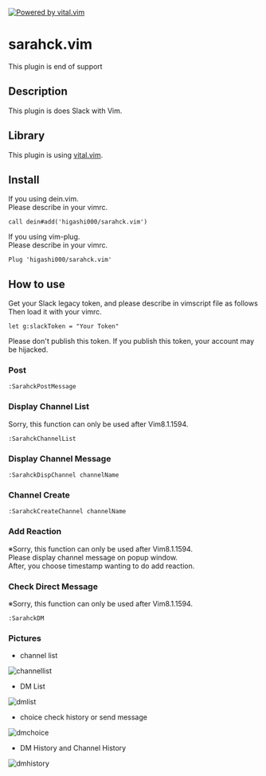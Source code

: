 [![Powered by vital.vim](https://img.shields.io/badge/powered%20by-vital.vim-80273f.svg)](https://github.com/vim-jp/vital.vim)

# sarahck.vim
This plugin is end of support

## Description
This plugin is does Slack with Vim.<br>

## Library
This plugin is using [vital.vim](https://github.com/vim-jp/vital.vim).<br>

## Install
If you using dein.vim.<br>
Please describe in your vimrc.<br>
```
call dein#add('higashi000/sarahck.vim')
```

If you using vim-plug.<br>
Please describe in your vimrc.<br>
```
Plug 'higashi000/sarahck.vim'
```

## How to use
Get your Slack legacy token, and please describe in vimscript file as follows<br>
Then load it with your vimrc.<br>
```
let g:slackToken = "Your Token"
```
Please don't publish this token.
If you publish this token, your account may be hijacked.

### Post
```
:SarahckPostMessage
```

### Display Channel List
Sorry, this function can only be used after Vim8.1.1594.
```
:SarahckChannelList
```

### Display Channel Message
```
:SarahckDispChannel channelName
```

### Channel Create
```
:SarahckCreateChannel channelName
```

### Add Reaction
※Sorry, this function can only be used after Vim8.1.1594.<br>
Please display channel message on popup window.<br>
After, you choose timestamp wanting to do add reaction.<br>

### Check Direct Message
※Sorry, this function can only be used after Vim8.1.1594.<br>

```
:SarahckDM
```

### Pictures
- channel list

![channellist](https://user-images.githubusercontent.com/34534343/71722277-a1412180-2e6b-11ea-8cc4-a37df66df603.png)

- DM List

![dmlist](https://user-images.githubusercontent.com/34534343/71722316-c0d84a00-2e6b-11ea-9bec-d0befceaa87f.png)

- choice check history or send message

![dmchoice](https://user-images.githubusercontent.com/34534343/71722327-cdf53900-2e6b-11ea-840f-be8d37f57d96.png)

- DM History and Channel History

![dmhistory](https://user-images.githubusercontent.com/34534343/71722350-dd748200-2e6b-11ea-9a6e-28723e44cfd6.png)
